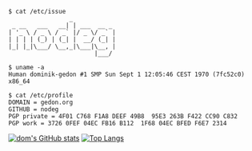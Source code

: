 ```
$ cat /etc/issue
                 _            
 _ __   ___   __| | ___  __ _ 
| '_ \ / _ \ / _` |/ _ \/ _` |
| | | | (_) | (_| |  __/ (_| |
|_| |_|\___/ \__,_|\___|\__, |
                        |___/

$ uname -a
Human dominik-gedon #1 SMP Sun Sept 1 12:05:46 CEST 1970 (7fc52c0) x86_64

$ cat /etc/profile
DOMAIN = gedon.org
GITHUB = nodeg
PGP private = 4F01 C768 F1A8 DEEF 49B8  95E3 263B F422 CC90 C832
PGP work = 3726 0FEF 04EC FB16 B112  1F68 04EC BFED F6E7 2314
```
[![dom's GitHub stats](https://github-readme-stats.vercel.app/api?username=nodeg&count_private=true&show_icons=true&theme=dracula)](https://github.com/anuraghazra/github-readme-stats)
[![Top Langs](https://github-readme-stats.vercel.app/api/top-langs/?username=dgedon&layout=compact&theme=dracula&langs_count=8)](https://github.com/anuraghazra/github-readme-stats)
